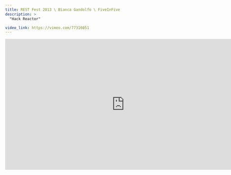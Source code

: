 ```yaml
---
title: REST Fest 2013 \ Bianca Gandolfo \ FiveInFive
description: >
  "Hack Reactor"

video_link: https://vimeo.com/77316051
---
```

<iframe src="https://player.vimeo.com/video/77316051?title=0&byline=0&portrait=0&badge=0&autopause=0&player_id=0" width="772" height="426" frameborder="0" title="REST Fest 2013 \ Bianca Gandolfo \ FiveInFive" webkitallowfullscreen mozallowfullscreen allowfullscreen></iframe>
